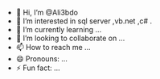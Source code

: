 - 👋 Hi, I’m @Ali3bdo
- 👀 I’m interested in sql server ,vb.net ,c# .
- 🌱 I’m currently learning ...
- 💞️ I’m looking to collaborate on ...
- 📫 How to reach me ...
- 😄 Pronouns: ...
- ⚡ Fun fact: ...
